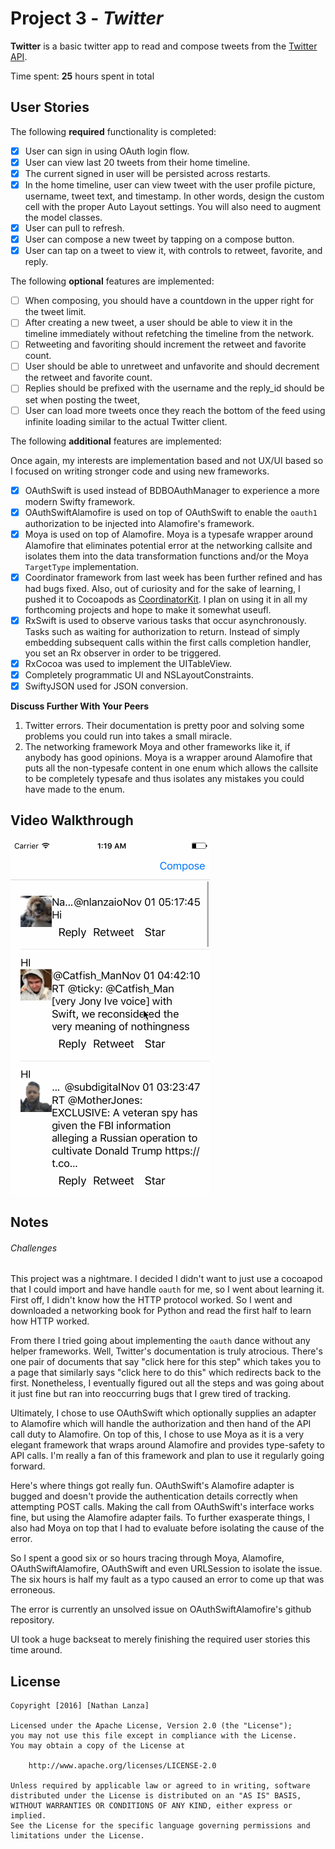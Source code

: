 # Project 3 - *Twitter*

**Twitter** is a basic twitter app to read and compose tweets from the [Twitter API](https://apps.twitter.com/).

Time spent: **25** hours spent in total

## User Stories

The following **required** functionality is completed:

- [x] User can sign in using OAuth login flow.
- [x] User can view last 20 tweets from their home timeline.
- [x] The current signed in user will be persisted across restarts.
- [x] In the home timeline, user can view tweet with the user profile picture, username, tweet text, and timestamp.  In other words, design the custom cell with the proper Auto Layout settings.  You will also need to augment the model classes.
- [x] User can pull to refresh.
- [x] User can compose a new tweet by tapping on a compose button.
- [x] User can tap on a tweet to view it, with controls to retweet, favorite, and reply.

The following **optional** features are implemented:

- [ ] When composing, you should have a countdown in the upper right for the tweet limit.
- [ ] After creating a new tweet, a user should be able to view it in the timeline immediately without refetching the timeline from the network.
- [ ] Retweeting and favoriting should increment the retweet and favorite count.
- [ ] User should be able to unretweet and unfavorite and should decrement the retweet and favorite count.
- [ ] Replies should be prefixed with the username and the reply_id should be set when posting the tweet,
- [ ] User can load more tweets once they reach the bottom of the feed using infinite loading similar to the actual Twitter client.

The following **additional** features are implemented:

 Once again, my interests are implementation based and not UX/UI based so I focused on writing stronger code and using new frameworks.
- [x] OAuthSwift is used instead of BDBOAuthManager to experience a more modern Swifty framework.
- [x] OAuthSwiftAlamofire is used on top of OAuthSwift to enable the `oauth1` authorization to be injected into Alamofire's framework.
- [x] Moya is used on top of Alamofire. Moya is a typesafe wrapper around Alamofire that eliminates potential error at the networking callsite and isolates them into the data transformation functions and/or the Moya `TargetType` implementation.
- [x] Coordinator framework from last week has been further refined and has had bugs fixed. Also, out of curiosity and for the sake of learning, I pushed it to Cocoapods as [CoordinatorKit](https://cocoapods.org/pods/CoordinatorKit). I plan on using it in all my forthcoming projects and hope to make it somewhat useufl.
- [x] RxSwift is used to observe various tasks that occur asynchronously. Tasks such as waiting for authorization to return. Instead of simply embedding subsequent calls within the first calls completion handler, you set an Rx observer in order to be triggered.
- [x] RxCocoa was used to implement the UITableView.
- [x] Completely programmatic UI and NSLayoutConstraints.
- [x] SwiftyJSON used for JSON conversion.

**Discuss Further With Your Peers**

1. Twitter errors. Their documentation is pretty poor and solving some problems you could run into takes a small miracle.
2. The networking framework Moya and other frameworks like it, if anybody has good opinions. Moya is a wrapper around Alamofire that puts all the non-typesafe content in one enum which allows the callsite to be completely typesafe and thus isolates any mistakes you could have made to the enum.

## Video Walkthrough

<img src='Twitter.gif' title='Video Walkthrough' width='' alt='Video Walkthrough' />

## Notes

###### Challenges

This project was a nightmare. I decided I didn't want to just use a cocoapod that I could import and have handle `oauth` for me, so I went about learning it. First off, I didn't know how the HTTP protocol worked. So I went and downloaded a networking book for Python and read the first half to learn how HTTP worked.

From there I tried going about implementing the `oauth` dance without any helper frameworks. Well, Twitter's documentation is truly atrocious. There's one pair of documents that say "click here for this step" which takes you to a page that similarly says "click here to do this" which redirects back to the first. Nonetheless, I eventually figured out all the steps and was going about it just fine but ran into reoccurring bugs that I grew tired of tracking.

Ultimately, I chose to use OAuthSwift which optionally supplies an adapter to Alamofire which will handle the authorization and then hand of the API call duty to Alamofire. On top of this, I chose to use Moya as it is a very elegant framework that wraps around Alamofire and provides type-safety to API calls. I'm really a fan of this framework and plan to use it regularly going forward.

Here's where things got really fun. OAuthSwift's Alamofire adapter is bugged and doesn't provide the authentication details correctly when attempting POST calls. Making the call from OAuthSwift's interface works fine, but using the Alamofire adapter fails. To further exasperate things, I also had Moya on top that I had to evaluate before isolating the cause of the error.

So I spent a good six or so hours tracing through Moya, Alamofire, OAuthSwiftAlamofire, OAuthSwift and even URLSession to isolate the issue. The six hours is half my fault as a typo caused an error to come up that was erroneous.

The error is currently an unsolved issue on OAuthSwiftAlamofire's github repository.

UI took a huge backseat to merely finishing the required user stories this time around.

## License

    Copyright [2016] [Nathan Lanza]

    Licensed under the Apache License, Version 2.0 (the "License");
    you may not use this file except in compliance with the License.
    You may obtain a copy of the License at

        http://www.apache.org/licenses/LICENSE-2.0

    Unless required by applicable law or agreed to in writing, software
    distributed under the License is distributed on an "AS IS" BASIS,
    WITHOUT WARRANTIES OR CONDITIONS OF ANY KIND, either express or implied.
    See the License for the specific language governing permissions and
    limitations under the License.
